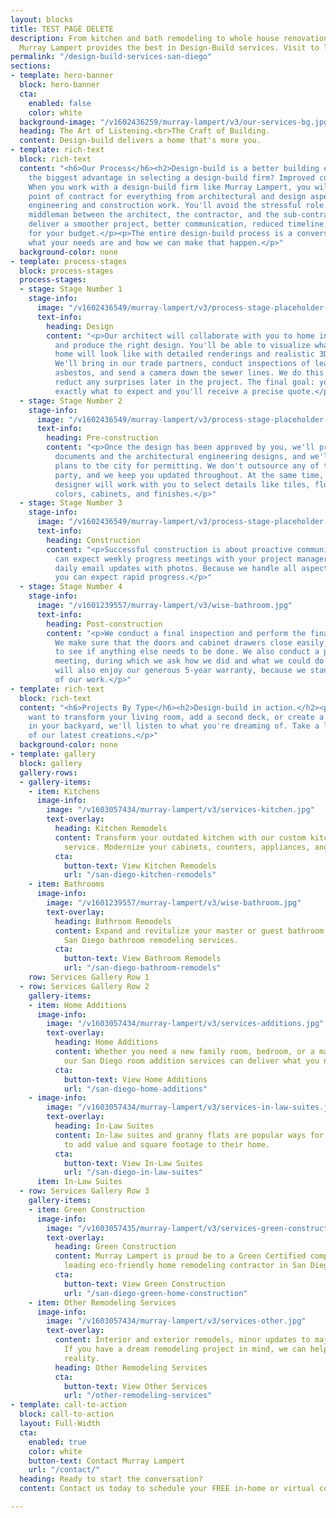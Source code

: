 ```yaml
---
layout: blocks
title: TEST PAGE DELETE
description: From kitchen and bath remodeling to whole house renovations in San Diego,
  Murray Lampert provides the best in Design-Build services. Visit to learn more.
permalink: "/design-build-services-san-diego"
sections:
- template: hero-banner
  block: hero-banner
  cta:
    enabled: false
    color: white
  background-image: "/v1602436259/murray-lampert/v3/our-services-bg.jpg"
  heading: The Art of Listening.<br>The Craft of Building.
  content: Design-build delivers a home that's more you.
- template: rich-text
  block: rich-text
  content: "<h6>Our Process</h6><h2>Design-build is a better building experience.</h2><p>What's
    the biggest advantage in selecting a design-build firm? Improved communication.
    When you work with a design-build firm like Murray Lampert, you will enjoy a single
    point of contract for everything from architectural and design aspects to the
    engineering and construction work. You'll avoid the stressful role of being the
    middleman between the architect, the contractor, and the sub-contractors. We'll
    deliver a smoother project, better communication, reduced timeline, and more bang
    for your budget.</p><p>The entire design-build process is a conversation about
    what your needs are and how we can make that happen.</p>"
  background-color: none
- template: process-stages
  block: process-stages
  process-stages:
  - stage: Stage Number 1
    stage-info:
      image: "/v1602436549/murray-lampert/v3/process-stage-placeholder-2.jpg"
      text-info:
        heading: Design
        content: "<p>Our architect will collaborate with you to home in on your wants
          and produce the right design. You'll be able to visualize what your future
          home will look like with detailed renderings and realistic 3D walkthroughs.
          We'll bring in our trade partners, conduct inspections of lead, mold, and
          asbestos, and send a camera down the sewer lines. We do this upfront to
          reduct any surprises later in the project. The final goal: you will know
          exactly what to expect and you'll receive a precise quote.</p>"
  - stage: Stage Number 2
    stage-info:
      image: "/v1602436549/murray-lampert/v3/process-stage-placeholder-1.jpg"
      text-info:
        heading: Pre-construction
        content: "<p>Once the design has been approved by you, we'll prepare the construction
          documents and the architectural engineering designs, and we'll submit the
          plans to the city for permitting. We don't outsource any of this to a third
          party, and we keep you updated throughout. At the same time, your interior
          designer will work with you to select details like tiles, flooring, paint
          colors, cabinets, and finishes.</p>"
  - stage: Stage Number 3
    stage-info:
      image: "/v1602436549/murray-lampert/v3/process-stage-placeholder-2.jpg"
      text-info:
        heading: Construction
        content: "<p>Successful construction is about proactive communication. You
          can expect weekly progress meetings with your project manager and almost
          daily email updates with photos. Because we handle all aspects of the construction,
          you can expect rapid progress.</p>"
  - stage: Stage Number 4
    stage-info:
      image: "/v1601239557/murray-lampert/v3/wise-bathroom.jpg"
      text-info:
        heading: Post-construction
        content: "<p>We conduct a final inspection and perform the final punch list.
          We make sure that the doors and cabinet drawers close easily, and we check
          to see if anything else needs to be done. We also conduct a post-construction
          meeting, during which we ask how we did and what we could do better. You
          will also enjoy our generous 5-year warranty, because we stand the quality
          of our work.</p>"
- template: rich-text
  block: rich-text
  content: "<h6>Projects By Type</h6><h2>Design-build in action.</h2><p>Whether you
    want to transform your living room, add a second deck, or create a wonderful oasis
    in your backyard, we'll listen to what you're dreaming of. Take a look at some
    of our latest creations.</p>"
  background-color: none
- template: gallery
  block: gallery
  gallery-rows:
  - gallery-items:
    - item: Kitchens
      image-info:
        image: "/v1603057434/murray-lampert/v3/services-kitchen.jpg"
        text-overlay:
          heading: Kitchen Remodels
          content: Transform your outdated kitchen with our custom kitchen remodeling
            service. Modernize your cabinets, counters, appliances, and more.
          cta:
            button-text: View Kitchen Remodels
            url: "/san-diego-kitchen-remodels"
    - item: Bathrooms
      image-info:
        image: "/v1601239557/murray-lampert/v3/wise-bathroom.jpg"
        text-overlay:
          heading: Bathroom Remodels
          content: Expand and revitalize your master or guest bathroom with our custom
            San Diego bathroom remodeling services.
          cta:
            button-text: View Bathroom Remodels
            url: "/san-diego-bathroom-remodels"
    row: Services Gallery Row 1
  - row: Services Gallery Row 2
    gallery-items:
    - item: Home Additions
      image-info:
        image: "/v1603057434/murray-lampert/v3/services-additions.jpg"
        text-overlay:
          heading: Home Additions
          content: Whether you need a new family room, bedroom, or a master suite,
            our San Diego room addition services can deliver what you need.
          cta:
            button-text: View Home Additions
            url: "/san-diego-home-additions"
    - image-info:
        image: "/v1603057434/murray-lampert/v3/services-in-law-suites.jpg"
        text-overlay:
          heading: In-Law Suites
          content: In-law suites and granny flats are popular ways for San Diegans
            to add value and square footage to their home.
          cta:
            button-text: View In-Law Suites
            url: "/san-diego-in-law-suites"
      item: In-Law Suites
  - row: Services Gallery Row 3
    gallery-items:
    - item: Green Construction
      image-info:
        image: "/v1603057435/murray-lampert/v3/services-green-construction.jpg"
        text-overlay:
          heading: Green Construction
          content: Murray Lampert is proud be to a Green Certified company, and a
            leading eco-friendly home remodeling contractor in San Diego.
          cta:
            button-text: View Green Construction
            url: "/san-diego-green-home-construction"
    - item: Other Remodeling Services
      image-info:
        image: "/v1603057434/murray-lampert/v3/services-other.jpg"
        text-overlay:
          content: Interior and exterior remodels, minor updates to major renovations.
            If you have a dream remodeling project in mind, we can help make it a
            reality.
          heading: Other Remodeling Services
          cta:
            button-text: View Other Services
            url: "/other-remodeling-services"
- template: call-to-action
  block: call-to-action
  layout: Full-Width
  cta:
    enabled: true
    color: white
    button-text: Contact Murray Lampert
    url: "/contact/"
  heading: Ready to start the conversation?
  content: Contact us today to schedule your FREE in-home or virtual consultation.

---
```

